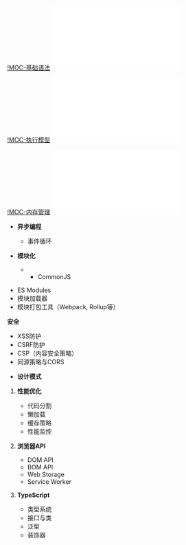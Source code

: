 [!MOC-基础语法](基础语法/!MOC-基础语法.md)
![!MOC-基础语法](基础语法/!MOC-基础语法.md)

[!MOC-执行模型](执行模型/!MOC-执行模型.md)
![!MOC-执行模型](执行模型/!MOC-执行模型.md)

[!MOC-内存管理](内存管理/!MOC-内存管理.md)
![!MOC-内存管理](内存管理/!MOC-内存管理.md)


+ **异步编程**
	+ 事件循环

+ **模块化**
	+  - CommonJS
- ES Modules
- 模块加载器
- 模块打包工具（Webpack, Rollup等）

**安全**
- XSS防护
- CSRF防护
- CSP（内容安全策略）
- 同源策略与CORS


+ **设计模式**

1. **性能优化**
    
    - 代码分割
    - 懒加载
    - 缓存策略
    - 性能监控


2. **浏览器API**
    
    - DOM API
    - BOM API
    - Web Storage
    - Service Worker

3. **TypeScript**
    
    - 类型系统
    - 接口与类
    - 泛型
    - 装饰器